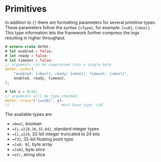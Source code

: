# Primitives

In addition to `{}` there are formatting parameters for several primitive types.
These parameters follow the syntax `{=Type}`, for example: `{=u8}`, `{=bool}`.
This type information lets the framework further compress the logs resulting in higher throughput.

``` rust
# extern crate defmt;
# let enabled = false;
# let ready = false;
# let timeout = false;
// arguments can be compressed into a single byte
defmt::info!(
    "enabled: {=bool}, ready: {=bool}, timeout: {=bool}",
    enabled, ready, timeout,
);

# let x = 0u16;
// arguments will be type checked
defmt::trace!("{=u16}", x);
//                      ^ must have type `u16`
```

The available types are:

- `=bool`, boolean
- `={i,u}{8,16,32,64}`, standard integer types
- `={i,u}24`, 32-bit integer truncated to 24 bits
- `=f32`, 32-bit floating point type
- `=[u8; N]`, byte array
- `=[u8]`, byte slice
- `=str`, string slice
